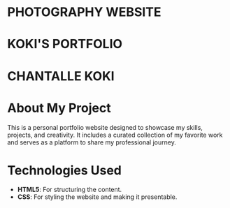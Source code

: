 # PHOTOGRAPHY WEBSITE
# KOKI'S PORTFOLIO
# CHANTALLE KOKI

# About My Project
This is a personal portfolio website designed to showcase my skills, projects, and creativity. It includes a curated collection of my favorite work and serves as a platform to share my professional journey.


# Technologies Used
- **HTML5**: For structuring the content.
- **CSS**: For styling the website and making it presentable.


